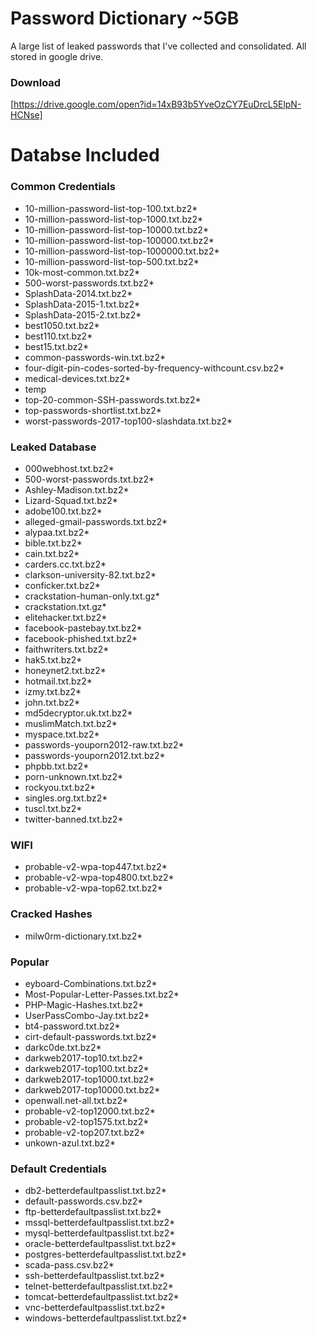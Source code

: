 # Password Dictionary ~5GB

A large list of leaked passwords that I've collected and consolidated. All stored in google drive.

### Download

[https://drive.google.com/open?id=14xB93b5YveOzCY7EuDrcL5ElpN-HCNse]

# Databse Included

### Common Credentials
* 10-million-password-list-top-100.txt.bz2*
* 10-million-password-list-top-1000.txt.bz2*
* 10-million-password-list-top-10000.txt.bz2*
* 10-million-password-list-top-100000.txt.bz2*
* 10-million-password-list-top-1000000.txt.bz2*
* 10-million-password-list-top-500.txt.bz2*
* 10k-most-common.txt.bz2*
* 500-worst-passwords.txt.bz2*
* SplashData-2014.txt.bz2*
* SplashData-2015-1.txt.bz2*
* SplashData-2015-2.txt.bz2*
* best1050.txt.bz2*
* best110.txt.bz2*
* best15.txt.bz2*
* common-passwords-win.txt.bz2*
* four-digit-pin-codes-sorted-by-frequency-withcount.csv.bz2*
* medical-devices.txt.bz2*
* temp
* top-20-common-SSH-passwords.txt.bz2*
* top-passwords-shortlist.txt.bz2*
* worst-passwords-2017-top100-slashdata.txt.bz2*

### Leaked Database
* 000webhost.txt.bz2*
* 500-worst-passwords.txt.bz2*
* Ashley-Madison.txt.bz2*
* Lizard-Squad.txt.bz2*
* adobe100.txt.bz2*
* alleged-gmail-passwords.txt.bz2*
* alypaa.txt.bz2*
* bible.txt.bz2*
* cain.txt.bz2*
* carders.cc.txt.bz2*
* clarkson-university-82.txt.bz2*
* conficker.txt.bz2*
* crackstation-human-only.txt.gz*
* crackstation.txt.gz*
* elitehacker.txt.bz2*
* facebook-pastebay.txt.bz2*
* facebook-phished.txt.bz2*
* faithwriters.txt.bz2*
* hak5.txt.bz2*
* honeynet2.txt.bz2*
* hotmail.txt.bz2*
* izmy.txt.bz2*
* john.txt.bz2*
* md5decryptor.uk.txt.bz2*
* muslimMatch.txt.bz2*
* myspace.txt.bz2*
* passwords-youporn2012-raw.txt.bz2*
* passwords-youporn2012.txt.bz2*
* phpbb.txt.bz2*
* porn-unknown.txt.bz2*
* rockyou.txt.bz2*
* singles.org.txt.bz2*
* tuscl.txt.bz2*
* twitter-banned.txt.bz2*

### WIFI
* probable-v2-wpa-top447.txt.bz2*
* probable-v2-wpa-top4800.txt.bz2*
* probable-v2-wpa-top62.txt.bz2*

### Cracked Hashes
* milw0rm-dictionary.txt.bz2*

### Popular
* eyboard-Combinations.txt.bz2*
* Most-Popular-Letter-Passes.txt.bz2*
* PHP-Magic-Hashes.txt.bz2*
* UserPassCombo-Jay.txt.bz2*
* bt4-password.txt.bz2*
* cirt-default-passwords.txt.bz2*
* darkc0de.txt.bz2*
* darkweb2017-top10.txt.bz2*
* darkweb2017-top100.txt.bz2*
* darkweb2017-top1000.txt.bz2*
* darkweb2017-top10000.txt.bz2*
* openwall.net-all.txt.bz2*
* probable-v2-top12000.txt.bz2*
* probable-v2-top1575.txt.bz2*
* probable-v2-top207.txt.bz2*
* unkown-azul.txt.bz2*

### Default Credentials
* db2-betterdefaultpasslist.txt.bz2*
* default-passwords.csv.bz2*
* ftp-betterdefaultpasslist.txt.bz2*
* mssql-betterdefaultpasslist.txt.bz2*
* mysql-betterdefaultpasslist.txt.bz2*
* oracle-betterdefaultpasslist.txt.bz2*
* postgres-betterdefaultpasslist.txt.bz2*
* scada-pass.csv.bz2*
* ssh-betterdefaultpasslist.txt.bz2*
* telnet-betterdefaultpasslist.txt.bz2*
* tomcat-betterdefaultpasslist.txt.bz2*
* vnc-betterdefaultpasslist.txt.bz2*
* windows-betterdefaultpasslist.txt.bz2*
